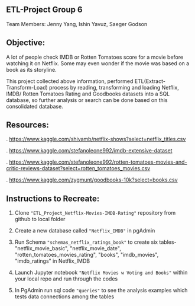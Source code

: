## ETL-Project Group 6
Team Members: Jenny Yang, Ishin Yavuz, Saeger Godson

## Objective:
A lot of people check IMDB or Rotten Tomatoes score for a movie before watching it on Netflix. Some may even wonder if the movie was based on a book as its storyline.

This project collected above information, performed ETL(Extract-Transform-Load) process by reading, transforming and loading Netflix, IMDB/ Rotten Tomatoes Rating and Goodbooks datasets into a SQL database, so further analysis or search can be done based on this consolidated database. 


## Resources:
. https://www.kaggle.com/shivamb/netflix-shows?select=netflix_titles.csv

. https://www.kaggle.com/stefanoleone992/imdb-extensive-dataset

. https://www.kaggle.com/stefanoleone992/rotten-tomatoes-movies-and-critic-reviews-dataset?select=rotten_tomatoes_movies.csv

. https://www.kaggle.com/zygmunt/goodbooks-10k?select=books.csv

## Instructions to Recreate:
1. Clone `"ETL_Project_Netflix-Movies-IMDB-Rating"` repository from github to local folder

2. Create a new database called `"Netflix_IMDB"` in pgAdmin

3. Run Schema `"schemas_netflix_ratings_book"` to create six tables- "netflix_movie_basic", "netflix_movie_date", "rotten_tomatoes_movies_rating", "books", "imdb_movies", "imdb_ratings" in Netflix_IMDB

4. Launch Jupyter notebook `"Netflix Movies w Voting and Books"` within your local repo and run through the codes

5. In PgAdmin run sql code `"queries"` to see the analysis examples which tests data connections among the tables








